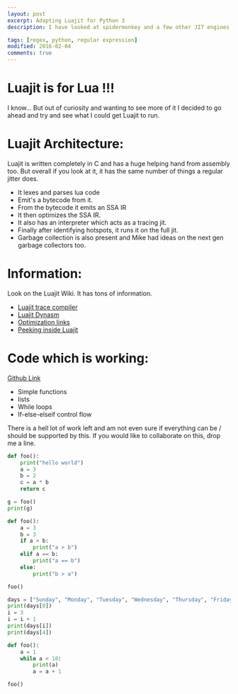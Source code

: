 ```yaml
---
layout: post
excerpt: Adapting Luajit for Python 3
description: I have looked at spidermonkey and a few other JIT engines and kept on reading about LuaJit over and over again. I finally decided to look at Luajit closely and realized that it is a pretty complex piece of engineering but done single-handedly by Mike Pall. The number of source files is way smaller compared to spidermonkey or v8 but that's probably because Lua is much simpler than javascript. Since is fairly closer to python I wanted to try my hands out to modify Luajit's code to experiment if I could run basic python on it.

tags: [regex, python, regular expression]
modified: 2016-02-04
comments: true
---
```


# Luajit is for Lua !!!

I know... But out of curiosity and wanting to see more of it I decided to go ahead and try and see what I could get Luajit to run.

# Luajit Architecture:

Luajit is written completely in C and has a huge helping hand from assembly too. But overall if you look at it, it has the same number of things a regular jitter does.

- It lexes and parses lua code
- Emit's a bytecode from it.
- From the bytecode it emits an SSA IR
- It then optimizes the SSA IR.
- It also has an interpreter which acts as a tracing jit.
- Finally after identifying hotspots, it runs it on the full jit.
- Garbage collection is also present and Mike had ideas on the next gen garbage collectors too.

# Information:
Look on the Luajit Wiki. It has tons of information.

- [Luajit trace compiler](https://news.ycombinator.com/item?id=6819702)
- [Luajit Dynasm](http://blog.reverberate.org/2012/12/hello-jit-world-joy-of-simple-jits.html)
- [Optimization links](http://stackoverflow.com/questions/7167566/luajit-2-optimization-guide)
- [Peeking inside Luajit](https://pwparchive.wordpress.com/2012/10/16/peeking-inside-luajit/)

# Code which is working:
[Github Link](https://github.com/ssarangi/luajit)

- Simple functions
- lists
- While loops
- If-else-elseif control flow

There is a hell lot of work left and am not even sure if everything can be / should be supported by this. If you would like to collaborate on this, drop me a line.

~~~python
def foo():
    print("hello world")
    a = 3
    b = 2
    c = a * b
    return c

g = foo()
print(g)
~~~

~~~python
def foo():
    a = 3
    b = 3
    if a > b:
        print("a > b")
    elif a == b:
        print("a == b")
    else:
        print("b > a")

foo()
~~~

~~~python
days = ["Sunday", "Monday", "Tuesday", "Wednesday", "Thursday", "Friday", "Saturday"]
print(days[0])
i = 3
i = i + 1
print(days[i])
print(days[4])
~~~

~~~python
def foo():
    a = 1
    while a < 10:
        print(a)
        a = a + 1

foo()
~~~
